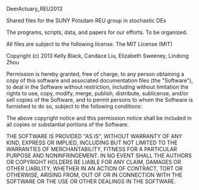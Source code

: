 DeerActuary_REU2013

Shared files for the SUNY Potsdam REU group in stochastic DEs

The programs, scripts, data, and papers for our efforts.
To be organized.

All files are subject to the following license.
The MIT License (MIT)

Copyright (c) 2013 Kelly Black, Candace Liu, Elizabeth Sweeney, Lindong Zhou

Permission is hereby granted, free of charge, to any person obtaining a copy
of this software and associated documentation files (the "Software"), to deal
in the Software without restriction, including without limitation the rights
to use, copy, modify, merge, publish, distribute, sublicense, and/or sell
copies of the Software, and to permit persons to whom the Software is
furnished to do so, subject to the following conditions:

The above copyright notice and this permission notice shall be included in
all copies or substantial portions of the Software.

THE SOFTWARE IS PROVIDED "AS IS", WITHOUT WARRANTY OF ANY KIND, EXPRESS OR
IMPLIED, INCLUDING BUT NOT LIMITED TO THE WARRANTIES OF MERCHANTABILITY,
FITNESS FOR A PARTICULAR PURPOSE AND NONINFRINGEMENT. IN NO EVENT SHALL THE
AUTHORS OR COPYRIGHT HOLDERS BE LIABLE FOR ANY CLAIM, DAMAGES OR OTHER
LIABILITY, WHETHER IN AN ACTION OF CONTRACT, TORT OR OTHERWISE, ARISING FROM,
OUT OF OR IN CONNECTION WITH THE SOFTWARE OR THE USE OR OTHER DEALINGS IN
THE SOFTWARE.


